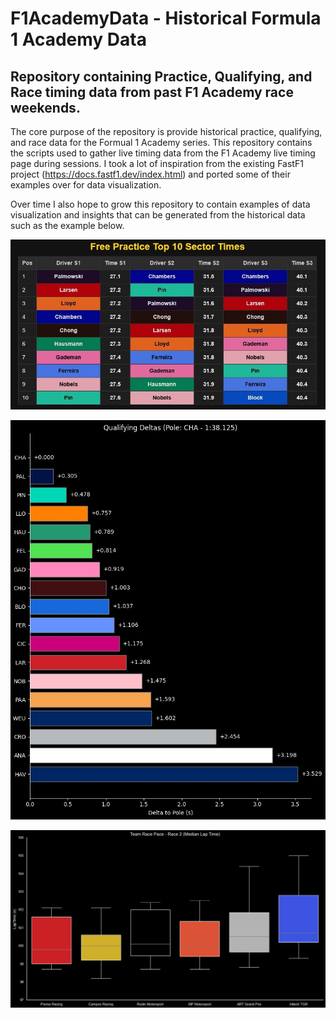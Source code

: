 F1AcademyData - Historical Formula 1 Academy Data
======
## Repository containing Practice, Qualifying, and Race timing data from past F1 Academy race weekends.

The core purpose of the repository is provide historical practice, qualifying, and race data for the Formual 1 Academy series. This repository contains the scripts used to gather live timing data from the F1 Academy live timing page during sessions. I took a lot of inspiration from the existing FastF1 project (https://docs.fastf1.dev/index.html) and ported some of their examples over for data visualization.

Over time I also hope to grow this repository to contain examples of data visualization and insights that can be generated from the historical data such as the example below.

![FPexample](Montreal_2025/FP_Sector_Time_Graphic.jpg)

![QualifyingExample](Data_visualization/qualifying_deltas.jpg)

![RaceExample](Data_visualization/team_box_and_whisker.jpg)
